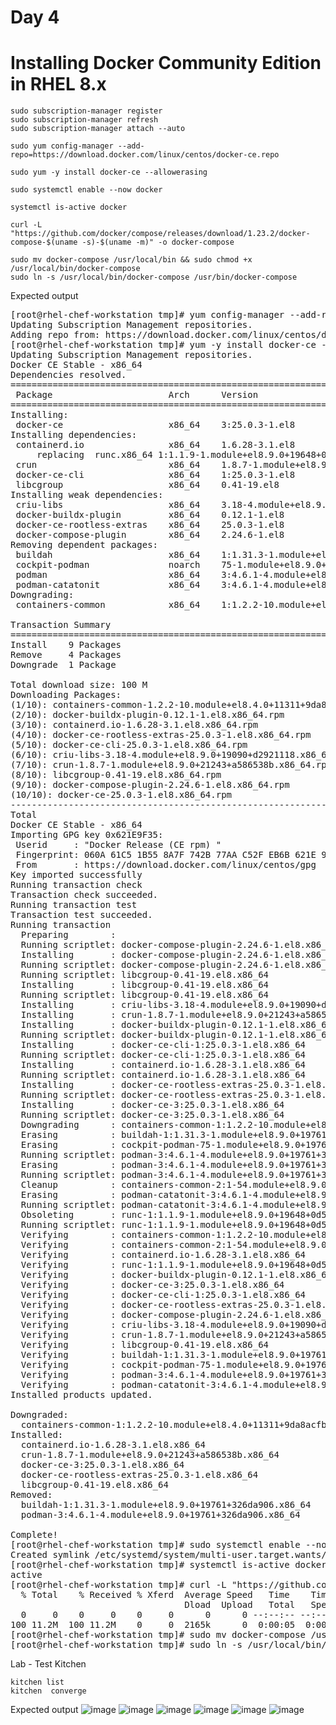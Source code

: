 # Day 4

# Installing Docker Community Edition in RHEL 8.x
```
sudo subscription-manager register
sudo subscription-manager refresh
sudo subscription-manager attach --auto

sudo yum config-manager --add-repo=https://download.docker.com/linux/centos/docker-ce.repo

sudo yum -y install docker-ce --allowerasing

sudo systemctl enable --now docker

systemctl is-active docker

curl -L "https://github.com/docker/compose/releases/download/1.23.2/docker-compose-$(uname -s)-$(uname -m)" -o docker-compose

sudo mv docker-compose /usr/local/bin && sudo chmod +x /usr/local/bin/docker-compose
sudo ln -s /usr/local/bin/docker-compose /usr/bin/docker-compose 
```

Expected output
<pre>
[root@rhel-chef-workstation tmp]# yum config-manager --add-repo=https://download.docker.com/linux/centos/docker-ce.repo
Updating Subscription Management repositories.
Adding repo from: https://download.docker.com/linux/centos/docker-ce.repo
[root@rhel-chef-workstation tmp]# yum -y install docker-ce --allowerasing
Updating Subscription Management repositories.
Docker CE Stable - x86_64                                                                       52 kB/s |  57 kB     00:01    
Dependencies resolved.
===============================================================================================================================
 Package                      Arch      Version                                      Repository                           Size
===============================================================================================================================
Installing:
 docker-ce                    x86_64    3:25.0.3-1.el8                               docker-ce-stable                     26 M
Installing dependencies:
 containerd.io                x86_64    1.6.28-3.1.el8                               docker-ce-stable                     35 M
     replacing  runc.x86_64 1:1.1.9-1.module+el8.9.0+19648+0d5ae0ec
 crun                         x86_64    1.8.7-1.module+el8.9.0+21243+a586538b        rhel-8-for-x86_64-appstream-rpms    239 k
 docker-ce-cli                x86_64    1:25.0.3-1.el8                               docker-ce-stable                    7.3 M
 libcgroup                    x86_64    0.41-19.el8                                  rhel-8-for-x86_64-baseos-rpms        70 k
Installing weak dependencies:
 criu-libs                    x86_64    3.18-4.module+el8.9.0+19090+d2921118         rhel-8-for-x86_64-appstream-rpms     39 k
 docker-buildx-plugin         x86_64    0.12.1-1.el8                                 docker-ce-stable                     13 M
 docker-ce-rootless-extras    x86_64    25.0.3-1.el8                                 docker-ce-stable                    5.0 M
 docker-compose-plugin        x86_64    2.24.6-1.el8                                 docker-ce-stable                     13 M
Removing dependent packages:
 buildah                      x86_64    1:1.31.3-1.module+el8.9.0+19761+326da906     @AppStream                           29 M
 cockpit-podman               noarch    75-1.module+el8.9.0+19761+326da906           @AppStream                          740 k
 podman                       x86_64    3:4.6.1-4.module+el8.9.0+19761+326da906      @AppStream                           50 M
 podman-catatonit             x86_64    3:4.6.1-4.module+el8.9.0+19761+326da906      @AppStream                          765 k
Downgrading:
 containers-common            x86_64    1:1.2.2-10.module+el8.4.0+11311+9da8acfb     rhel-8-for-x86_64-appstream-rpms     99 k

Transaction Summary
===============================================================================================================================
Install    9 Packages
Remove     4 Packages
Downgrade  1 Package

Total download size: 100 M
Downloading Packages:
(1/10): containers-common-1.2.2-10.module+el8.4.0+11311+9da8acfb.x86_64.rpm                     99 kB/s |  99 kB     00:00    
(2/10): docker-buildx-plugin-0.12.1-1.el8.x86_64.rpm                                           1.4 MB/s |  13 MB     00:09    
(3/10): containerd.io-1.6.28-3.1.el8.x86_64.rpm                                                3.4 MB/s |  35 MB     00:10    
(4/10): docker-ce-rootless-extras-25.0.3-1.el8.x86_64.rpm                                      3.0 MB/s | 5.0 MB     00:01    
(5/10): docker-ce-cli-25.0.3-1.el8.x86_64.rpm                                                  1.3 MB/s | 7.3 MB     00:05    
(6/10): criu-libs-3.18-4.module+el8.9.0+19090+d2921118.x86_64.rpm                               75 kB/s |  39 kB     00:00    
(7/10): crun-1.8.7-1.module+el8.9.0+21243+a586538b.x86_64.rpm                                  367 kB/s | 239 kB     00:00    
(8/10): libcgroup-0.41-19.el8.x86_64.rpm                                                       186 kB/s |  70 kB     00:00    
(9/10): docker-compose-plugin-2.24.6-1.el8.x86_64.rpm                                          2.3 MB/s |  13 MB     00:05    
(10/10): docker-ce-25.0.3-1.el8.x86_64.rpm                                                     1.2 MB/s |  26 MB     00:22    
-------------------------------------------------------------------------------------------------------------------------------
Total                                                                                          4.3 MB/s | 100 MB     00:23     
Docker CE Stable - x86_64                                                                      4.1 kB/s | 1.6 kB     00:00    
Importing GPG key 0x621E9F35:
 Userid     : "Docker Release (CE rpm) <docker@docker.com>"
 Fingerprint: 060A 61C5 1B55 8A7F 742B 77AA C52F EB6B 621E 9F35
 From       : https://download.docker.com/linux/centos/gpg
Key imported successfully
Running transaction check
Transaction check succeeded.
Running transaction test
Transaction test succeeded.
Running transaction
  Preparing        :                                                                                                       1/1 
  Running scriptlet: docker-compose-plugin-2.24.6-1.el8.x86_64                                                             1/1 
  Installing       : docker-compose-plugin-2.24.6-1.el8.x86_64                                                            1/16 
  Running scriptlet: docker-compose-plugin-2.24.6-1.el8.x86_64                                                            1/16 
  Running scriptlet: libcgroup-0.41-19.el8.x86_64                                                                         2/16 
  Installing       : libcgroup-0.41-19.el8.x86_64                                                                         2/16 
  Running scriptlet: libcgroup-0.41-19.el8.x86_64                                                                         2/16 
  Installing       : criu-libs-3.18-4.module+el8.9.0+19090+d2921118.x86_64                                                3/16 
  Installing       : crun-1.8.7-1.module+el8.9.0+21243+a586538b.x86_64                                                    4/16 
  Installing       : docker-buildx-plugin-0.12.1-1.el8.x86_64                                                             5/16 
  Running scriptlet: docker-buildx-plugin-0.12.1-1.el8.x86_64                                                             5/16 
  Installing       : docker-ce-cli-1:25.0.3-1.el8.x86_64                                                                  6/16 
  Running scriptlet: docker-ce-cli-1:25.0.3-1.el8.x86_64                                                                  6/16 
  Installing       : containerd.io-1.6.28-3.1.el8.x86_64                                                                  7/16 
  Running scriptlet: containerd.io-1.6.28-3.1.el8.x86_64                                                                  7/16 
  Installing       : docker-ce-rootless-extras-25.0.3-1.el8.x86_64                                                        8/16 
  Running scriptlet: docker-ce-rootless-extras-25.0.3-1.el8.x86_64                                                        8/16 
  Installing       : docker-ce-3:25.0.3-1.el8.x86_64                                                                      9/16 
  Running scriptlet: docker-ce-3:25.0.3-1.el8.x86_64                                                                      9/16 
  Downgrading      : containers-common-1:1.2.2-10.module+el8.4.0+11311+9da8acfb.x86_64                                   10/16 
  Erasing          : buildah-1:1.31.3-1.module+el8.9.0+19761+326da906.x86_64                                             11/16 
  Erasing          : cockpit-podman-75-1.module+el8.9.0+19761+326da906.noarch                                            12/16 
  Running scriptlet: podman-3:4.6.1-4.module+el8.9.0+19761+326da906.x86_64                                               13/16 
  Erasing          : podman-3:4.6.1-4.module+el8.9.0+19761+326da906.x86_64                                               13/16 
  Running scriptlet: podman-3:4.6.1-4.module+el8.9.0+19761+326da906.x86_64                                               13/16 
  Cleanup          : containers-common-2:1-54.module+el8.9.0+19761+326da906.x86_64                                       14/16 
  Erasing          : podman-catatonit-3:4.6.1-4.module+el8.9.0+19761+326da906.x86_64                                     15/16 
  Running scriptlet: podman-catatonit-3:4.6.1-4.module+el8.9.0+19761+326da906.x86_64                                     15/16 
  Obsoleting       : runc-1:1.1.9-1.module+el8.9.0+19648+0d5ae0ec.x86_64                                                 16/16 
  Running scriptlet: runc-1:1.1.9-1.module+el8.9.0+19648+0d5ae0ec.x86_64                                                 16/16 
  Verifying        : containers-common-1:1.2.2-10.module+el8.4.0+11311+9da8acfb.x86_64                                    1/16 
  Verifying        : containers-common-2:1-54.module+el8.9.0+19761+326da906.x86_64                                        2/16 
  Verifying        : containerd.io-1.6.28-3.1.el8.x86_64                                                                  3/16 
  Verifying        : runc-1:1.1.9-1.module+el8.9.0+19648+0d5ae0ec.x86_64                                                  4/16 
  Verifying        : docker-buildx-plugin-0.12.1-1.el8.x86_64                                                             5/16 
  Verifying        : docker-ce-3:25.0.3-1.el8.x86_64                                                                      6/16 
  Verifying        : docker-ce-cli-1:25.0.3-1.el8.x86_64                                                                  7/16 
  Verifying        : docker-ce-rootless-extras-25.0.3-1.el8.x86_64                                                        8/16 
  Verifying        : docker-compose-plugin-2.24.6-1.el8.x86_64                                                            9/16 
  Verifying        : criu-libs-3.18-4.module+el8.9.0+19090+d2921118.x86_64                                               10/16 
  Verifying        : crun-1.8.7-1.module+el8.9.0+21243+a586538b.x86_64                                                   11/16 
  Verifying        : libcgroup-0.41-19.el8.x86_64                                                                        12/16 
  Verifying        : buildah-1:1.31.3-1.module+el8.9.0+19761+326da906.x86_64                                             13/16 
  Verifying        : cockpit-podman-75-1.module+el8.9.0+19761+326da906.noarch                                            14/16 
  Verifying        : podman-3:4.6.1-4.module+el8.9.0+19761+326da906.x86_64                                               15/16 
  Verifying        : podman-catatonit-3:4.6.1-4.module+el8.9.0+19761+326da906.x86_64                                     16/16 
Installed products updated.

Downgraded:
  containers-common-1:1.2.2-10.module+el8.4.0+11311+9da8acfb.x86_64                                                            
Installed:
  containerd.io-1.6.28-3.1.el8.x86_64                          criu-libs-3.18-4.module+el8.9.0+19090+d2921118.x86_64           
  crun-1.8.7-1.module+el8.9.0+21243+a586538b.x86_64            docker-buildx-plugin-0.12.1-1.el8.x86_64                        
  docker-ce-3:25.0.3-1.el8.x86_64                              docker-ce-cli-1:25.0.3-1.el8.x86_64                             
  docker-ce-rootless-extras-25.0.3-1.el8.x86_64                docker-compose-plugin-2.24.6-1.el8.x86_64                       
  libcgroup-0.41-19.el8.x86_64                                
Removed:
  buildah-1:1.31.3-1.module+el8.9.0+19761+326da906.x86_64    cockpit-podman-75-1.module+el8.9.0+19761+326da906.noarch          
  podman-3:4.6.1-4.module+el8.9.0+19761+326da906.x86_64      podman-catatonit-3:4.6.1-4.module+el8.9.0+19761+326da906.x86_64   

Complete!
[root@rhel-chef-workstation tmp]# sudo systemctl enable --now docker
Created symlink /etc/systemd/system/multi-user.target.wants/docker.service → /usr/lib/systemd/system/docker.service.
[root@rhel-chef-workstation tmp]# systemctl is-active docker
active
[root@rhel-chef-workstation tmp]# curl -L "https://github.com/docker/compose/releases/download/1.23.2/docker-compose-$(uname -s)-$(uname -m)" -o docker-compose
  % Total    % Received % Xferd  Average Speed   Time    Time     Time  Current
                                 Dload  Upload   Total   Spent    Left  Speed
  0     0    0     0    0     0      0      0 --:--:-- --:--:-- --:--:--     0
100 11.2M  100 11.2M    0     0  2165k      0  0:00:05  0:00:05 --:--:-- 4526k
[root@rhel-chef-workstation tmp]# sudo mv docker-compose /usr/local/bin && sudo chmod +x /usr/local/bin/docker-compose
[root@rhel-chef-workstation tmp]# sudo ln -s /usr/local/bin/docker-compose /usr/bin/docker-compose   
</pre>


Lab - Test Kitchen
```
kitchen list
kitchen  converge
```

Expected output
![image](https://github.com/tektutor/chef-feb-2024/assets/12674043/9d9d3078-150c-4067-826d-71199482b29c)
![image](https://github.com/tektutor/chef-feb-2024/assets/12674043/03a5dfa6-4716-471c-a81f-e956feeb5283)
![image](https://github.com/tektutor/chef-feb-2024/assets/12674043/f9a1e334-7043-4a22-8d5a-1a87f9a0f8b9)
![image](https://github.com/tektutor/chef-feb-2024/assets/12674043/3bac3d99-eee8-4bb0-b16f-9358c1d3fa4b)
![image](https://github.com/tektutor/chef-feb-2024/assets/12674043/40371a1f-69e9-4774-a77a-c1d8ed2b400d)
![image](https://github.com/tektutor/chef-feb-2024/assets/12674043/a9cfcb1e-cd5d-46e7-ba30-1cda3fb36493)
